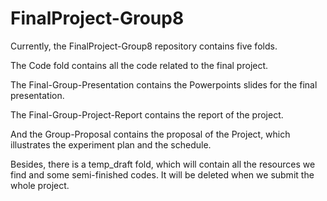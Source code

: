 # FinalProject-Group8
Currently, the FinalProject-Group8 repository contains five folds. 

The Code fold contains all the code related to the final project. 

The Final-Group-Presentation contains the Powerpoints slides for the final presentation.

The Final-Group-Project-Report contains the report of the project. 

And the Group-Proposal contains the proposal of the Project, which illustrates the experiment plan and the schedule.

Besides, there is a temp_draft fold, which will contain all the resources we find and some semi-finished codes. It will be deleted when we submit the whole project.
